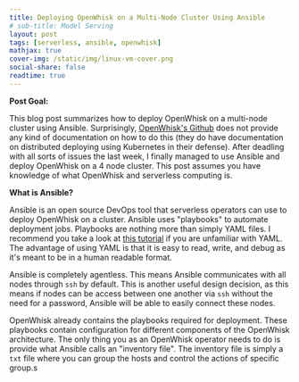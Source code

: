 ```yaml
---
title: Deploying OpenWhisk on a Multi-Node Cluster Using Ansible
# sub-title: Model Serving
layout: post
tags: [serverless, ansible, openwhisk]
mathjax: true
cover-img: /static/img/linux-vm-cover.png
social-share: false
readtime: true
---
```


**Post Goal:**

This blog post summarizes how to deploy OpenWhisk on a multi-node cluster using Ansible. Surprisingly, [OpenWhisk's Github](https://github.com/apache/openwhisk/tree/master/docs) does not provide any kind of documentation on how to do this (they do have documentation on distributed deploying using Kubernetes in their defense). After deadling with all sorts of issues the last week, I finally managed to use Ansible and deploy OpenWhisk on a 4 node cluster. This post assumes you have knowledge of what OpenWhisk and serverless computing is. 

**What is Ansible?**

Ansible is an open source DevOps tool that serverless operators can use to deploy OpenWhisk on a cluster. Ansible uses "playbooks" to automate deployment jobs. Playbooks are nothing more than simply YAML files. I recommend you take a look at [this tutorial](https://www.cloudbees.com/blog/yaml-tutorial-everything-you-need-get-started) if you are unfamiliar with YAML. The advantage of using YAML is that it is easy to read, write, and debug as it's meant to be in a human readable format. 

Ansible is completely agentless. This means Ansible communicates with all nodes through `ssh` by default. This is another useful design decision, as this means if nodes can be access between one another via `ssh` without the need for a password, Ansible will be able to easily connect these nodes. 

OpenWhisk already contains the playbooks required for deployment. These playbooks contain configuration for different components of the OpenWhisk architecture. The only thing you as an OpenWhisk operator needs to do is provide what Ansible calls an "inventory file". The inventory file is simply a `txt` file where you can group the hosts and control the actions of specific group.s 

